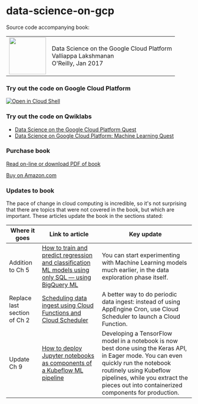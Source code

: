 # data-science-on-gcp

Source code accompanying book:

<table>
<tr>
  <td>
  <img src="https://images-na.ssl-images-amazon.com/images/I/51dgw%2BCYSOL._SX379_BO1,204,203,200_.jpg" height="100"/>
  </td>
  <td>
  Data Science on the Google Cloud Platform <br/>
  Valliappa Lakshmanan <br/>
  O'Reilly, Jan 2017
  </td>
</table>

### Try out the code on Google Cloud Platform
[![Open in Cloud Shell](http://gstatic.com/cloudssh/images/open-btn.png)](https://console.cloud.google.com/cloudshell/open/?git_repo=https://github.com/GoogleCloudPlatform/data-science-on-gcp.git)

### Try out the code on Qwiklabs

- [Data Science on the Google Cloud Platform Quest](https://google.qwiklabs.com/quests/43)
- [Data Science on Google Cloud Platform: Machine Learning Quest](https://google.qwiklabs.com/quests/50)

### Purchase book
[Read on-line or download PDF of book](http://shop.oreilly.com/product/0636920057628.do)

[Buy on Amazon.com](https://www.amazon.com/Data-Science-Google-Cloud-Platform/dp/1491974567)

### Updates to book
The pace of change in cloud computing is incredible, so it's not surprising that there are topics that were not covered in the book, but which are important. These articles update the book in the sections stated:

| Where it goes | Link to article | Key update |
|---|---|---|
| Addition to Ch 5 | [How to train and predict regression and classification ML models using only SQL — using BigQuery ML](https://towardsdatascience.com/how-to-train-and-predict-regression-and-classification-ml-models-using-only-sql-using-bigquery-ml-f219b180b947) | You can start experimenting with Machine Learning models much earlier, in the data exploration phase itself. |
| Replace last section of Ch 2 | [Scheduling data ingest using Cloud Functions and Cloud Scheduler](https://towardsdatascience.com/scheduling-data-ingest-using-cloud-functions-and-cloud-scheduler-b24c8b0ec0a5) | A better way to do periodic data ingest: instead of using AppEngine Cron, use Cloud Scheduler to launch a Cloud Function. |
| Update Ch 9 | [How to deploy Jupyter notebooks as components of a Kubeflow ML pipeline](https://towardsdatascience.com/how-to-deploy-jupyter-notebooks-as-components-of-a-kubeflow-ml-pipeline-part-2-b1df77f4e5b3) | Developing a TensorFlow model in a notebook is now best done using the Keras API, in Eager mode. You can even quickly run the notebook routinely using Kubeflow pipelines, while you extract the pieces out into containerized components for production. |
